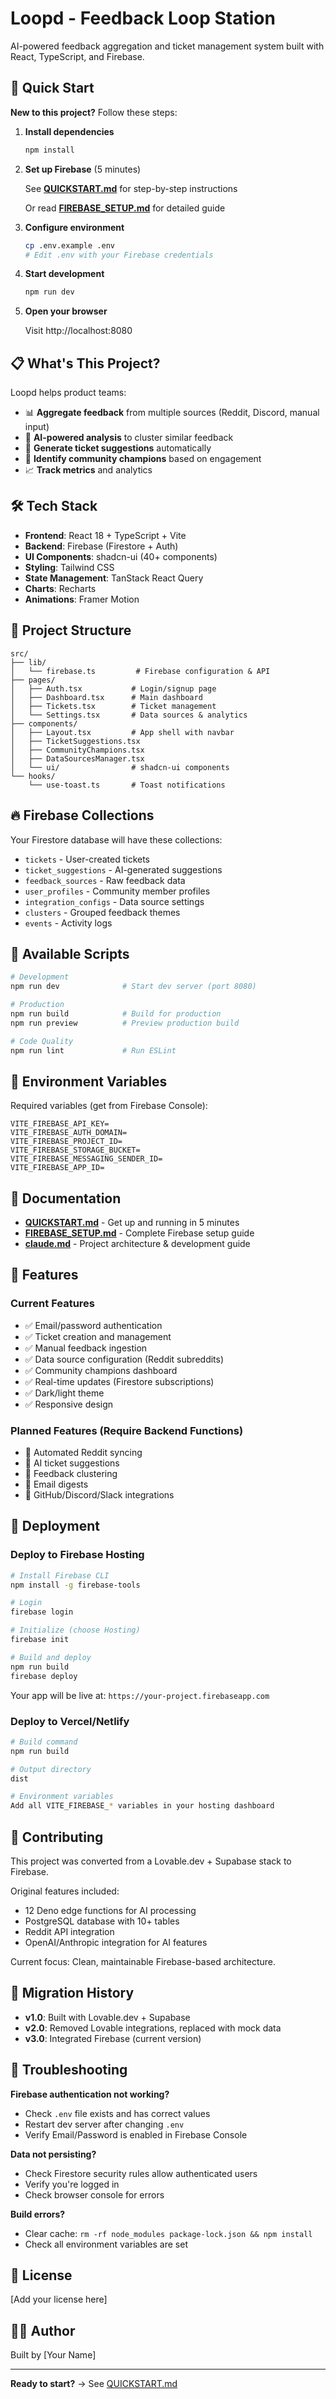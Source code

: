 # Loopd - Feedback Loop Station

AI-powered feedback aggregation and ticket management system built with React, TypeScript, and Firebase.

## 🚀 Quick Start

**New to this project?** Follow these steps:

1. **Install dependencies**
   ```bash
   npm install
   ```

2. **Set up Firebase** (5 minutes)

   See **[QUICKSTART.md](./QUICKSTART.md)** for step-by-step instructions

   Or read **[FIREBASE_SETUP.md](./FIREBASE_SETUP.md)** for detailed guide

3. **Configure environment**
   ```bash
   cp .env.example .env
   # Edit .env with your Firebase credentials
   ```

4. **Start development**
   ```bash
   npm run dev
   ```

5. **Open your browser**

   Visit http://localhost:8080

## 📋 What's This Project?

Loopd helps product teams:
- 📊 **Aggregate feedback** from multiple sources (Reddit, Discord, manual input)
- 🤖 **AI-powered analysis** to cluster similar feedback
- 🎫 **Generate ticket suggestions** automatically
- 👥 **Identify community champions** based on engagement
- 📈 **Track metrics** and analytics

## 🛠️ Tech Stack

- **Frontend**: React 18 + TypeScript + Vite
- **Backend**: Firebase (Firestore + Auth)
- **UI Components**: shadcn-ui (40+ components)
- **Styling**: Tailwind CSS
- **State Management**: TanStack React Query
- **Charts**: Recharts
- **Animations**: Framer Motion

## 📁 Project Structure

```
src/
├── lib/
│   └── firebase.ts         # Firebase configuration & API
├── pages/
│   ├── Auth.tsx           # Login/signup page
│   ├── Dashboard.tsx      # Main dashboard
│   ├── Tickets.tsx        # Ticket management
│   └── Settings.tsx       # Data sources & analytics
├── components/
│   ├── Layout.tsx         # App shell with navbar
│   ├── TicketSuggestions.tsx
│   ├── CommunityChampions.tsx
│   ├── DataSourcesManager.tsx
│   └── ui/                # shadcn-ui components
└── hooks/
    └── use-toast.ts       # Toast notifications
```

## 🔥 Firebase Collections

Your Firestore database will have these collections:

- `tickets` - User-created tickets
- `ticket_suggestions` - AI-generated suggestions
- `feedback_sources` - Raw feedback data
- `user_profiles` - Community member profiles
- `integration_configs` - Data source settings
- `clusters` - Grouped feedback themes
- `events` - Activity logs

## 📜 Available Scripts

```bash
# Development
npm run dev              # Start dev server (port 8080)

# Production
npm run build            # Build for production
npm run preview          # Preview production build

# Code Quality
npm run lint             # Run ESLint
```

## 🔐 Environment Variables

Required variables (get from Firebase Console):

```env
VITE_FIREBASE_API_KEY=
VITE_FIREBASE_AUTH_DOMAIN=
VITE_FIREBASE_PROJECT_ID=
VITE_FIREBASE_STORAGE_BUCKET=
VITE_FIREBASE_MESSAGING_SENDER_ID=
VITE_FIREBASE_APP_ID=
```

## 📖 Documentation

- **[QUICKSTART.md](./QUICKSTART.md)** - Get up and running in 5 minutes
- **[FIREBASE_SETUP.md](./FIREBASE_SETUP.md)** - Complete Firebase setup guide
- **[claude.md](./claude.md)** - Project architecture & development guide

## 🌟 Features

### Current Features
- ✅ Email/password authentication
- ✅ Ticket creation and management
- ✅ Manual feedback ingestion
- ✅ Data source configuration (Reddit subreddits)
- ✅ Community champions dashboard
- ✅ Real-time updates (Firestore subscriptions)
- ✅ Dark/light theme
- ✅ Responsive design

### Planned Features (Require Backend Functions)
- 🔄 Automated Reddit syncing
- 🤖 AI ticket suggestions
- 🎯 Feedback clustering
- 📧 Email digests
- 🔗 GitHub/Discord/Slack integrations

## 🚢 Deployment

### Deploy to Firebase Hosting

```bash
# Install Firebase CLI
npm install -g firebase-tools

# Login
firebase login

# Initialize (choose Hosting)
firebase init

# Build and deploy
npm run build
firebase deploy
```

Your app will be live at: `https://your-project.firebaseapp.com`

### Deploy to Vercel/Netlify

```bash
# Build command
npm run build

# Output directory
dist

# Environment variables
Add all VITE_FIREBASE_* variables in your hosting dashboard
```

## 🤝 Contributing

This project was converted from a Lovable.dev + Supabase stack to Firebase.

Original features included:
- 12 Deno edge functions for AI processing
- PostgreSQL database with 10+ tables
- Reddit API integration
- OpenAI/Anthropic integration for AI features

Current focus: Clean, maintainable Firebase-based architecture.

## 📝 Migration History

- **v1.0**: Built with Lovable.dev + Supabase
- **v2.0**: Removed Lovable integrations, replaced with mock data
- **v3.0**: Integrated Firebase (current version)

## 🐛 Troubleshooting

**Firebase authentication not working?**
- Check `.env` file exists and has correct values
- Restart dev server after changing `.env`
- Verify Email/Password is enabled in Firebase Console

**Data not persisting?**
- Check Firestore security rules allow authenticated users
- Verify you're logged in
- Check browser console for errors

**Build errors?**
- Clear cache: `rm -rf node_modules package-lock.json && npm install`
- Check all environment variables are set

## 📄 License

[Add your license here]

## 👨‍💻 Author

Built by [Your Name]

---

**Ready to start?** → See [QUICKSTART.md](./QUICKSTART.md)
